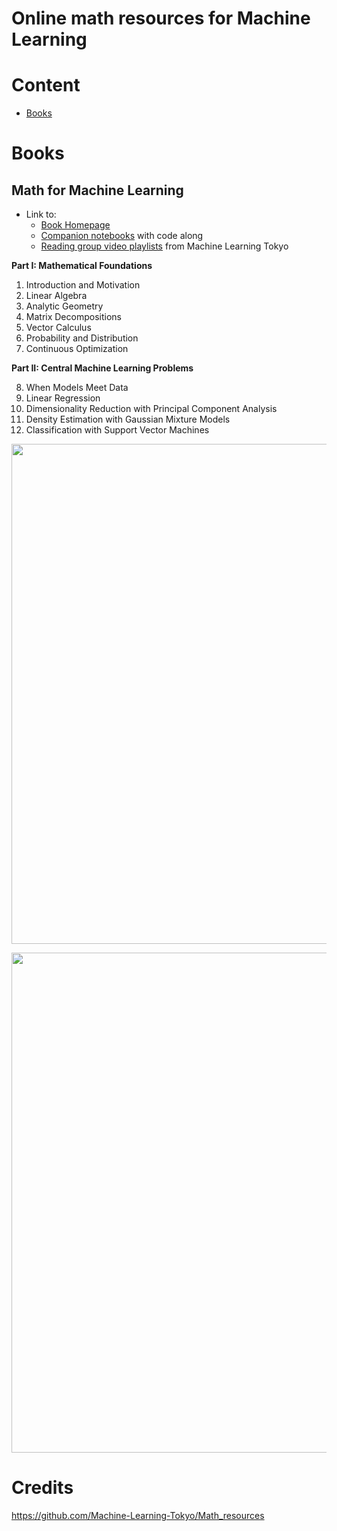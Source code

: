 # Online math resources for Machine Learning

# Content

- [Books](#books)

# Books

## Math for Machine Learning

- Link to:
  - [Book Homepage](https://mml-book.github.io/)
  - [Companion notebooks](https://github.com/vbartle/MML-Companion) with code along
  - [Reading group video playlists](https://www.youtube.com/watch?v=nOxQ1vRt_p0&list=PLaPdEEY26UXygpV-Cxch8Xkpl7IbFKBvK) from Machine Learning Tokyo

**Part I: Mathematical Foundations**

1. Introduction and Motivation
2. Linear Algebra
3. Analytic Geometry
4. Matrix Decompositions
5. Vector Calculus
6. Probability and Distribution
7. Continuous Optimization

**Part II: Central Machine Learning Problems**

8. When Models Meet Data
9. Linear Regression
10. Dimensionality Reduction with Principal Component Analysis
11. Density Estimation with Gaussian Mixture Models
12. Classification with Support Vector Machines

[<p align="center"><img src="https://github.com/Machine-Learning-Tokyo/Math_resources/blob/master/images/ml_math.png?raw=true" width="800"></p>](https://mml-book.github.io/)

[<p align="center"><img src="https://machinelearningtokyo.com/wp-content/uploads/2019/11/mlt-math-reading-sessions-e38282e3818fe38282e3818fe4bc9a-1.png" width="800"></p>](https://mml-book.github.io/)

# Credits

https://github.com/Machine-Learning-Tokyo/Math_resources
